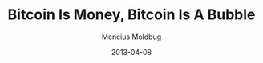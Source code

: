 ---
layout: writing
title: Bitcoin Is Money, Bitcoin Is A Bubble
date: 2013-04-08
categories: ['YouTube']
author: ['Mencius Moldbug']
excerpt: Someone in a meeting the other day called my theory of why Bitcoin, a useless commodity, has a nonzero price, the “bubble theory of money.” I like it. I think it could stick.
external_url: https://www.unqualified-reservations.org/2013/04/bitcoin-is-money-bitcoin-is-bubble/
---